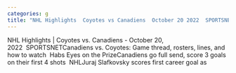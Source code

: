 ```yaml
---
categories: g
title: "NHL Highlights  Coyotes vs Canadiens  October 20 2022  SPORTSNET"
---
```

NHL Highlights | Coyotes vs. Canadiens - October 20, 2022&nbsp;&nbsp;SPORTSNETCanadiens vs. Coyotes: Game thread, rosters, lines, and how to watch&nbsp;&nbsp;Habs Eyes on the PrizeCanadiens go full send, score 3 goals on their first 4 shots&nbsp;&nbsp;NHLJuraj Slafkovsky scores first career goal as 